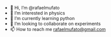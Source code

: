 - 👋 Hi, I’m @rafaelmufato
- 👀 I’m interested in physics
- 🌱 I’m currently learning python
- 💞️ I’m looking to collaborate on experiments
- 📫 How to reach me rafaelmufato@gmail.com

<!---
rafaelmufato/rafaelmufato is a ✨ special ✨ repository because its `README.md` (this file) appears on your GitHub profile.
You can click the Preview link to take a look at your changes.
--->
